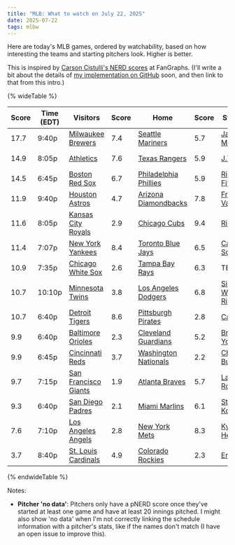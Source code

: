 ```yaml
---
title: "MLB: What to watch on July 22, 2025"
date: 2025-07-22
tags: mlbw
---
```


Here are today's MLB games, ordered by watchability, based on how interesting the teams and starting pitchers look. Higher is better.

This is inspired by [Carson Cistulli's NERD scores](https://blogs.fangraphs.com/introducing-team-nerd/) at FanGraphs. (I'll write a bit about the details of [my implementation on GitHub](https://github.com/aenfield/mlb-watchability) soon, and then link to that from this intro.)


{% wideTable %}

| Score | Time (EDT) | Visitors | Score | Home | Score | Starter (V) | Score | Starter (H) | Score |
|-------|------------|----------|-------|------|-------|-------------|-------|-------------|-------|
| 17.7 | 9:40p | [Milwaukee Brewers](https://www.fangraphs.com/teams/brewers/stats) | 7.4 | [Seattle Mariners](https://www.fangraphs.com/teams/mariners/stats) | 5.7 | [Jacob Misiorowski](https://www.fangraphs.com/search?q=Misiorowski) | 11.0 | [Logan Gilbert](https://www.fangraphs.com/search?q=Gilbert) | 11.4 |
| 14.9 | 8:05p | [Athletics](https://www.fangraphs.com/teams/athletics/stats) | 7.6 | [Texas Rangers](https://www.fangraphs.com/teams/rangers/stats) | 5.9 | [J.T. Ginn](https://www.fangraphs.com/search?q=Ginn) | 6.5 | [Jacob deGrom](https://www.fangraphs.com/search?q=deGrom) | 9.7 |
| 14.5 | 6:45p | [Boston Red Sox](https://www.fangraphs.com/teams/red-sox/stats) | 6.7 | [Philadelphia Phillies](https://www.fangraphs.com/teams/phillies/stats) | 5.9 | [Richard Fitts](https://www.fangraphs.com/search?q=Fitts) | 7.4 | [Cristopher Sánchez](https://www.fangraphs.com/search?q=Sánchez) | 9.0 |
| 11.9 | 9:40p | [Houston Astros](https://www.fangraphs.com/teams/astros/stats) | 4.7 | [Arizona Diamondbacks](https://www.fangraphs.com/teams/diamondbacks/stats) | 7.8 | [Framber Valdez](https://www.fangraphs.com/search?q=Valdez) | 7.2 | [Eduardo Rodriguez](https://www.fangraphs.com/search?q=Rodriguez) | 4.1 |
| 11.6 | 8:05p | [Kansas City Royals](https://www.fangraphs.com/teams/royals/stats) | 2.9 | [Chicago Cubs](https://www.fangraphs.com/teams/cubs/stats) | 9.4 | [Rich Hill](https://www.fangraphs.com/search?q=Hill) | No data | [Matthew Boyd](https://www.fangraphs.com/search?q=Boyd) | 5.5 |
| 11.4 | 7:07p | [New York Yankees](https://www.fangraphs.com/teams/yankees/stats) | 8.4 | [Toronto Blue Jays](https://www.fangraphs.com/teams/blue-jays/stats) | 6.5 | [Cam Schlittler](https://www.fangraphs.com/search?q=Schlittler) | No data | [Max Scherzer](https://www.fangraphs.com/search?q=Scherzer) | 3.9 |
| 10.9 | 7:35p | [Chicago White Sox](https://www.fangraphs.com/teams/white-sox/stats) | 2.6 | [Tampa Bay Rays](https://www.fangraphs.com/teams/rays/stats) | 6.3 | TBD | No data | [Drew Rasmussen](https://www.fangraphs.com/search?q=Rasmussen) | 6.4 |
| 10.7 | 10:10p | [Minnesota Twins](https://www.fangraphs.com/teams/twins/stats) | 3.8 | [Los Angeles Dodgers](https://www.fangraphs.com/teams/dodgers/stats) | 6.8 | [Simeon Woods Richardson](https://www.fangraphs.com/search?q=Richardson) | 2.5 | [Yoshinobu Yamamoto](https://www.fangraphs.com/search?q=Yamamoto) | 8.2 |
| 10.7 | 6:40p | [Detroit Tigers](https://www.fangraphs.com/teams/tigers/stats) | 8.6 | [Pittsburgh Pirates](https://www.fangraphs.com/teams/pirates/stats) | 2.8 | [Casey Mize](https://www.fangraphs.com/search?q=Mize) | 5.6 | [Mitch Keller](https://www.fangraphs.com/search?q=Keller) | 4.3 |
| 9.9 | 6:40p | [Baltimore Orioles](https://www.fangraphs.com/teams/orioles/stats) | 2.3 | [Cleveland Guardians](https://www.fangraphs.com/teams/guardians/stats) | 5.2 | [Brandon Young](https://www.fangraphs.com/search?q=Young) | 4.3 | [Joey Cantillo](https://www.fangraphs.com/search?q=Cantillo) | 7.9 |
| 9.9 | 6:45p | [Cincinnati Reds](https://www.fangraphs.com/teams/reds/stats) | 3.7 | [Washington Nationals](https://www.fangraphs.com/teams/nationals/stats) | 2.2 | [Chase Burns](https://www.fangraphs.com/search?q=Burns) | No data | [Brad Lord](https://www.fangraphs.com/search?q=Lord) | 6.9 |
| 9.7 | 7:15p | [San Francisco Giants](https://www.fangraphs.com/teams/giants/stats) | 1.9 | [Atlanta Braves](https://www.fangraphs.com/teams/braves/stats) | 5.7 | [Landen Roupp](https://www.fangraphs.com/search?q=Roupp) | 5.8 | [Davis Daniel](https://www.fangraphs.com/search?q=Daniel) | No data |
| 9.3 | 6:40p | [San Diego Padres](https://www.fangraphs.com/teams/padres/stats) | 2.1 | [Miami Marlins](https://www.fangraphs.com/teams/marlins/stats) | 6.1 | [Stephen Kolek](https://www.fangraphs.com/search?q=Kolek) | 3.1 | [Edward Cabrera](https://www.fangraphs.com/search?q=Cabrera) | 7.2 |
| 7.6 | 7:10p | [Los Angeles Angels](https://www.fangraphs.com/teams/angels/stats) | 2.8 | [New York Mets](https://www.fangraphs.com/teams/mets/stats) | 8.3 | [Kyle Hendricks](https://www.fangraphs.com/search?q=Hendricks) | 2.0 | [Frankie Montas](https://www.fangraphs.com/search?q=Montas) | No data |
| 3.7 | 8:40p | [St. Louis Cardinals](https://www.fangraphs.com/teams/cardinals/stats) | 4.9 | [Colorado Rockies](https://www.fangraphs.com/teams/rockies/stats) | 2.3 | [Erick Fedde](https://www.fangraphs.com/search?q=Fedde) | -0.9 | [Bradley Blalock](https://www.fangraphs.com/search?q=Blalock) | 1.2 |
{% endwideTable %}

Notes:

- **Pitcher 'no data'**: Pitchers only have a pNERD score once they've started at least one game and have at least 20 innings pitched. I might also show 'no data' when I'm not correctly linking the schedule information with a pitcher's stats, like if the names don't match (I have an open issue to improve this).

